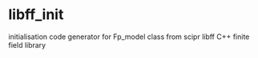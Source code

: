 # libff_init
initialisation code generator for Fp_model class from scipr libff C++ finite field library
